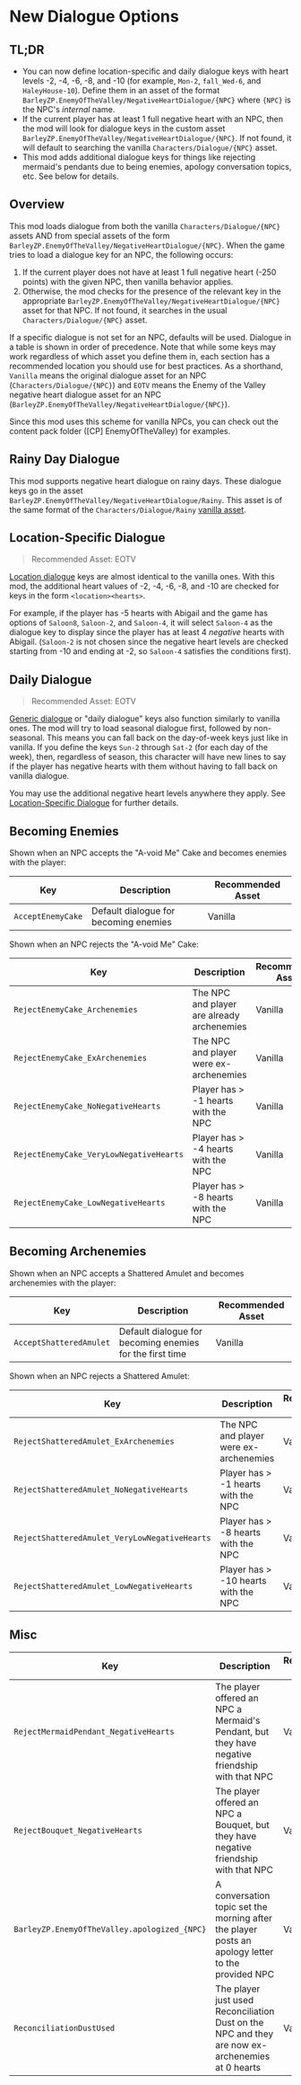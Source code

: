 # New Dialogue Options

## TL;DR

- You can now define location-specific and daily dialogue keys with heart levels -2, -4, -6, -8, and -10 (for example, `Mon-2`, `fall_Wed-6`, and `HaleyHouse-10`). Define them in an asset of the format `BarleyZP.EnemyOfTheValley/NegativeHeartDialogue/{NPC}` where `{NPC}` is the NPC's *internal* name.
- If the current player has at least 1 full negative heart with an NPC, then the mod will look for dialogue keys in the custom asset `BarleyZP.EnemyOfTheValley/NegativeHeartDialogue/{NPC}`. If not found, it will default to searching the vanilla `Characters/Dialogue/{NPC}` asset.
- This mod adds additional dialogue keys for things like rejecting mermaid's pendants due to being enemies, apology conversation topics, etc. See below for details.

## Overview

This mod loads dialogue from both the vanilla `Characters/Dialogue/{NPC}` assets AND from special assets of the form
`BarleyZP.EnemyOfTheValley/NegativeHeartDialogue/{NPC}`. When the game tries to load a dialogue key for an NPC, the following
occurs:

1. If the current player does not have at least 1 full negative heart (-250 points) with the given NPC, then vanilla behavior applies.
2. Otherwise, the mod checks for the presence of the relevant key in the appropriate `BarleyZP.EnemyOfTheValley/NegativeHeartDialogue/{NPC}` asset for that NPC. If not found, it searches in the usual `Characters/Dialogue/{NPC}` asset.

If a specific dialogue is not set for an NPC, defaults will be used. Dialogue in a table is shown in order of precedence.
Note that while some keys may work regardless of which asset you define them in, each section has a recommended location you should
use for best practices. As a shorthand, `Vanilla` means the original dialogue asset for an NPC (`Characters/Dialogue/{NPC}`) and
`EOTV` means the Enemy of the Valley negative heart dialogue asset for an NPC (`BarleyZP.EnemyOfTheValley/NegativeHeartDialogue/{NPC}`).

Since this mod uses this scheme for vanilla NPCs, you can check out the content pack folder (\[CP\] EnemyOfTheValley) for examples.

## Rainy Day Dialogue

This mod supports negative heart dialogue on rainy days. These dialogue keys go in the asset `BarleyZP.EnemyOfTheValley/NegativeHeartDialogue/Rainy`.
This asset is of the same format of the `Characters/Dialogue/Rainy` [vanilla asset](https://stardewvalleywiki.com/Modding:Dialogue#Rain_dialogue).

## Location-Specific Dialogue

> Recommended Asset: EOTV

[Location dialogue](https://stardewvalleywiki.com/Modding:Dialogue#Location_dialogue) keys are almost identical to the vanilla ones.
With this mod, the additional heart values of -2, -4, -6, -8, and -10 are checked for keys in the form `<location><hearts>`.

For example, if the player has -5 hearts with Abigail and the game has options of `Saloon8`, `Saloon-2`, and `Saloon-4`, 
it will select `Saloon-4` as the dialogue key to display since the player has at least 4 *negative* hearts with Abigail.
(`Saloon-2` is not chosen since the negative heart levels are checked starting from -10 and ending at -2, so `Saloon-4`
satisfies the conditions first).

## Daily Dialogue

> Recommended Asset: EOTV

[Generic dialogue](https://stardewvalleywiki.com/Modding:Dialogue#Generic_dialogue) or "daily dialogue" keys also function similarly to vanilla ones.
The mod will try to load seasonal dialogue first, followed by non-seasonal. This means you can fall back on the day-of-week keys just like in vanilla.
If you define the keys `Sun-2` through `Sat-2` (for each day of the week), then, regardless of season, this character will have new lines to say if the player
has negative hearts with them without having to fall back on vanilla dialogue.

You may use the additional negative heart levels anywhere they apply. See [Location-Specific Dialogue](#location-specific-dialogue) for further details.

## Becoming Enemies

Shown when an NPC accepts the "A-void Me" Cake and becomes enemies with the player:

| Key               | Description                           | Recommended Asset |
|-------------------|---------------------------------------|-------------------|
| `AcceptEnemyCake` | Default dialogue for becoming enemies | Vanilla           |

Shown when an NPC rejects the "A-void Me" Cake:

| Key                                     | Description                                | Recommended Asset |
|-----------------------------------------|--------------------------------------------|-------------------|
| `RejectEnemyCake_Archenemies`           | The NPC and player are already archenemies | Vanilla           |
| `RejectEnemyCake_ExArchenemies`         | The NPC and player were ex-archenemies     | Vanilla           |
| `RejectEnemyCake_NoNegativeHearts`      | Player has > -1 hearts with the NPC        | Vanilla           |
| `RejectEnemyCake_VeryLowNegativeHearts` | Player has > -4 hearts with the NPC        | Vanilla           |
| `RejectEnemyCake_LowNegativeHearts`     | Player has > -8 hearts with the NPC        | Vanilla           |

## Becoming Archenemies

Shown when an NPC accepts a Shattered Amulet and becomes archenemies with the player:

| Key                     | Description                                              | Recommended Asset |
|-------------------------|----------------------------------------------------------|-------------------|
| `AcceptShatteredAmulet` | Default dialogue for becoming enemies for the first time | Vanilla           |

Shown when an NPC rejects a Shattered Amulet:

| Key                                           | Description                                | Recommended Asset |
|-----------------------------------------------|--------------------------------------------|-------------------|
| `RejectShatteredAmulet_ExArchenemies`         | The NPC and player were ex-archenemies     | Vanilla           |
| `RejectShatteredAmulet_NoNegativeHearts`      | Player has > -1 hearts with the NPC        | Vanilla           |
| `RejectShatteredAmulet_VeryLowNegativeHearts` | Player has > -8 hearts with the NPC        | Vanilla           |
| `RejectShatteredAmulet_LowNegativeHearts`     | Player has > -10 hearts with the NPC       | Vanilla           |

## Misc

| Key                                          | Description                                                                                       | Recommended Asset |
|----------------------------------------------|---------------------------------------------------------------------------------------------------|-------------------|
| `RejectMermaidPendant_NegativeHearts`        | The player offered an NPC a Mermaid's Pendant, but they have negative friendship with that NPC    | Vanilla           |
| `RejectBouquet_NegativeHearts`               | The player offered an NPC a Bouquet, but they have negative friendship with that NPC              | Vanilla           |
| `BarleyZP.EnemyOfTheValley.apologized_{NPC}` | A conversation topic set the morning after the player posts an apology letter to the provided NPC | Vanilla           |
| `ReconciliationDustUsed`                     | The player just used Reconciliation Dust on the NPC and they are now ex-archenemies at 0 hearts   | Vanilla           |
